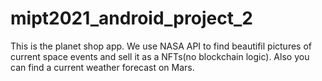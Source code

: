 # mipt2021_android_project_2
This is the planet shop app. We use NASA API to find beautifil pictures of current space events and sell it as a NFTs(no blockchain logic).
Also you can find a current weather forecast on Mars.
